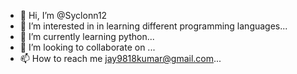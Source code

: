 - 👋 Hi, I’m @Syclonn12
- 👀 I’m interested in in learning different programming languages...
- 🌱 I’m currently learning python...
- 💞️ I’m looking to collaborate on ...
- 📫 How to reach me jay9818kumar@gmail.com...

<!---
Syclonn12/Syclonn12 is a ✨ special ✨ repository because its `README.md` (this file) appears on your GitHub profile.
You can click the Preview link to take a look at your changes.
--->
